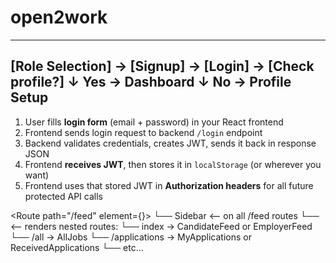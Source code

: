 # open2work

   -------------------------------------------
   [Role Selection] → [Signup] → [Login] → [Check profile?]
                                                ↓ Yes → Dashboard
                                                ↓ No  → Profile Setup
------------------------------------------

1. User fills **login form** (email + password) in your React frontend
2. Frontend sends login request to backend `/login` endpoint
3. Backend validates credentials, creates JWT, sends it back in response JSON
4. Frontend **receives JWT**, then stores it in `localStorage` (or wherever you want)
5. Frontend uses that stored JWT in **Authorization headers** for all future protected API calls


<Route path="/feed" element={<DashboardLayout />}>
        └── Sidebar       <-- on all /feed routes
        └── <Outlet />    <-- renders nested routes:
              └── index            → CandidateFeed or EmployerFeed
              └── /all             → AllJobs
              └── /applications    → MyApplications or ReceivedApplications
              └── etc...

